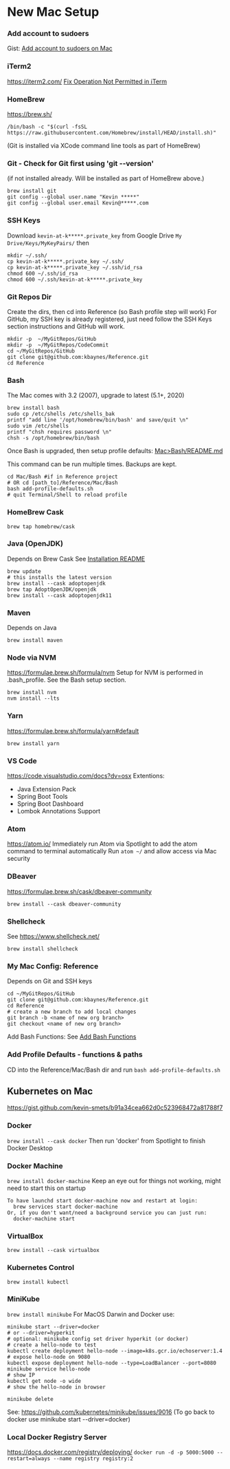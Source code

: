# New Mac Setup

### Add account to sudoers
Gist: [Add account to sudoers on Mac](https://gist.github.com/kbaynes/912b27ce355ad3bed2d9f69daccb155f)

### iTerm2
https://iterm2.com/
[Fix Operation Not Permitted in iTerm](https://osxdaily.com/2018/10/09/fix-operation-not-permitted-terminal-error-macos/)

### HomeBrew
https://brew.sh/
```
/bin/bash -c "$(curl -fsSL https://raw.githubusercontent.com/Homebrew/install/HEAD/install.sh)"
```
(Git is installed via XCode command line tools as part of HomeBrew)

### Git - Check for Git first using 'git --version'
(if not installed already. Will be installed as part of HomeBrew above.)
```
brew install git
git config --global user.name "Kevin *****"
git config --global user.email Kevin@*****.com
```

### SSH Keys 
Download `kevin-at-k*****.private_key` from Google Drive `My Drive/Keys/MyKeyPairs/` then

```
mkdir ~/.ssh/
cp kevin-at-k*****.private_key ~/.ssh/
cp kevin-at-k*****.private_key ~/.ssh/id_rsa
chmod 600 ~/.ssh/id_rsa
chmod 600 ~/.ssh/kevin-at-k*****.private_key
```

### Git Repos Dir
Create the dirs, then cd into Reference (so Bash profile step will work)
For GitHub, my SSH key is already registered, just need follow the SSH Keys section instructions and GitHub will work.
```
mkdir -p  ~/MyGitRepos/GitHub
mkdir -p  ~/MyGitRepos/CodeCommit
cd ~/MyGitRepos/GitHub
git clone git@github.com:kbaynes/Reference.git
cd Reference
```

### Bash
The Mac comes with 3.2 (2007), upgrade to latest (5.1+, 2020)
```
brew install bash
sudo cp /etc/shells /etc/shells_bak
printf "add line '/opt/homebrew/bin/bash' and save/quit \n"
sudo vim /etc/shells
printf "chsh requires password \n"
chsh -s /opt/homebrew/bin/bash
```

Once Bash is upgraded, then setup profile defaults: [Mac>Bash/README.md](Bash/README.md)

This command can be run multiple times. Backups are kept.
```
cd Mac/Bash #if in Reference project
# OR cd [path_to]/Reference/Mac/Bash
bash add-profile-defaults.sh
# quit Terminal/Shell to reload profile
```


### HomeBrew Cask
`brew tap homebrew/cask`

### Java (OpenJDK)
Depends on Brew Cask
See [Installation README](https://github.com/AdoptOpenJDK/homebrew-openjdk)
```
brew update
# this installs the latest version
brew install --cask adoptopenjdk
brew tap AdoptOpenJDK/openjdk
brew install --cask adoptopenjdk11
```

### Maven
Depends on Java
```
brew install maven
```

### Node via NVM
https://formulae.brew.sh/formula/nvm
Setup for NVM is performed in .bash_profile. See the Bash setup section.
```
brew install nvm
nvm install --lts
```

### Yarn
https://formulae.brew.sh/formula/yarn#default
```
brew install yarn
```

### VS Code
https://code.visualstudio.com/docs?dv=osx
Extentions: 
- Java Extension Pack
- Spring Boot Tools
- Spring Boot Dashboard
- Lombok Annotations Support

### Atom
https://atom.io/
Immediately run Atom via Spotlight to add the atom command to terminal automatically
Run `atom ~/` and allow access via Mac security

### DBeaver
https://formulae.brew.sh/cask/dbeaver-community
```
brew install --cask dbeaver-community
```

### Shellcheck
See https://www.shellcheck.net/
```
brew install shellcheck
```

### My Mac Config: Reference
Depends on Git and SSH keys
```
cd ~/MyGitRepos/GitHub
git clone git@github.com:kbaynes/Reference.git
cd Reference
# create a new branch to add local changes
git branch -b <name of new org branch>
git checkout <name of new org branch>
```
Add Bash Functions: See [Add Bash Functions](./Bash/README.md)

### Add Profile Defaults - functions & paths
CD into the Reference/Mac/Bash dir and run `bash add-profile-defaults.sh`

## Kubernetes on Mac
https://gist.github.com/kevin-smets/b91a34cea662d0c523968472a81788f7

### Docker
`brew install --cask docker`
Then run 'docker' from Spotlight to finish Docker Desktop

### Docker Machine
`brew install docker-machine`
Keep an eye out for things not working, might need to start this on startup
```
To have launchd start docker-machine now and restart at login:
  brew services start docker-machine
Or, if you don't want/need a background service you can just run:
  docker-machine start
```

### VirtualBox
`brew install --cask virtualbox`

### Kubernetes Control
`brew install kubectl`

### MiniKube
`brew install minikube`
For MacOS Darwin and Docker use:
```
minikube start --driver=docker
# or --driver=hyperkit
# optional: minikube config set driver hyperkit (or docker)
# create a hello-node to test
kubectl create deployment hello-node --image=k8s.gcr.io/echoserver:1.4
# expose hello-node on 9080
kubectl expose deployment hello-node --type=LoadBalancer --port=8080
minikube service hello-node
# show IP
kubectl get node -o wide
# show the hello-node in browser

minikube delete
```
See: https://github.com/kubernetes/minikube/issues/9016
(To go back to docker use minikube start --driver=docker)

### Local Docker Registry Server
https://docs.docker.com/registry/deploying/
`docker run -d -p 5000:5000 --restart=always --name registry registry:2`
